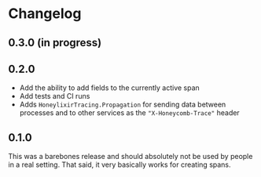 # Changelog

## 0.3.0 (in progress)

## 0.2.0

* Add the ability to add fields to the currently active span
* Add tests and CI runs
* Adds `HoneylixirTracing.Propagation` for sending data between processes and to other services as the `"X-Honeycomb-Trace"` header

## 0.1.0

This was a barebones release and should absolutely not be used by people in a real setting. That said, it very basically works for creating spans.
